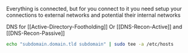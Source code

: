 
Everything is connected, but for you connect to it you need setup your connections to external networks and potential their internal networks


DNS for [[Active-Directory-Footholding]] Or [[DNS-Recon-Active]] and [[DNS-Recon-Passive]]
```bash
echo "subdomain.domain.tld subdomain" | sudo tee -a /etc/hosts
```